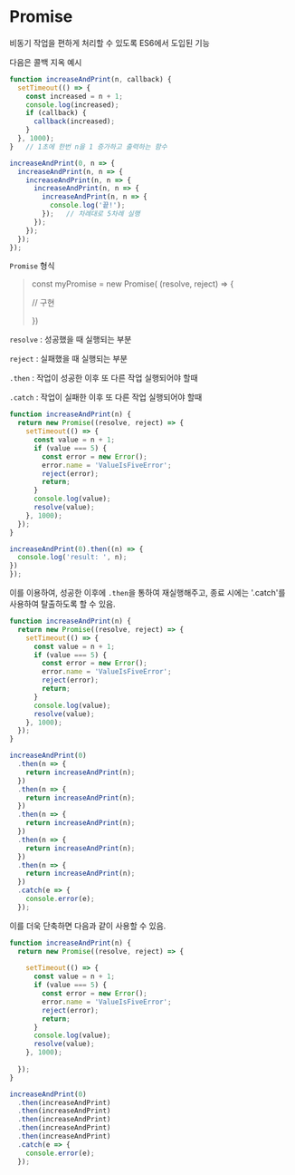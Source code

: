 # Promise

비동기 작업을 편하게 처리할 수 있도록 ES6에서 도입된 기능

다음은 콜백 지옥 예시
```javascript
function increaseAndPrint(n, callback) {
  setTimeout(() => {
    const increased = n + 1;
    console.log(increased);
    if (callback) {
      callback(increased);
    }
  }, 1000);
}   // 1초에 한번 n을 1 증가하고 출력하는 함수

increaseAndPrint(0, n => {
  increaseAndPrint(n, n => {
    increaseAndPrint(n, n => {
      increaseAndPrint(n, n => {
        increaseAndPrint(n, n => {
          console.log('끝!');
        });   // 차례대로 5차례 실행
      });
    });
  });
});
```

`Promise` 형식

> const myPromise = new Promise( (resolve, reject) => {
> 
> // 구현
> 
> })

`resolve` : 성공했을 때 실행되는 부분

`reject` : 실패했을 때 실행되는 부분

`.then` : 작업이 성공한 이후 또 다른 작업 실행되어야 할때

`.catch` : 작업이 실패한 이후 또 다른 작업 실행되어야 할때


```javascript
function increaseAndPrint(n) {
  return new Promise((resolve, reject) => {
    setTimeout(() => {
      const value = n + 1;
      if (value === 5) {
        const error = new Error();
        error.name = 'ValueIsFiveError';
        reject(error);
        return;
      }
      console.log(value);
      resolve(value);
    }, 1000);
  });
}

increaseAndPrint(0).then((n) => {
  console.log('result: ', n);
})
});
```

이를 이용하여, 성공한 이후에 `.then`을 통하여 재실행해주고, 종료 시에는 '.catch'를 사용하여 탈출하도록 할 수 있음.

```javascript
function increaseAndPrint(n) {
  return new Promise((resolve, reject) => {
    setTimeout(() => {
      const value = n + 1;
      if (value === 5) {
        const error = new Error();
        error.name = 'ValueIsFiveError';
        reject(error);
        return;
      }
      console.log(value);
      resolve(value);
    }, 1000);
  });
}

increaseAndPrint(0)
  .then(n => {
    return increaseAndPrint(n);
  })
  .then(n => {
    return increaseAndPrint(n);
  })
  .then(n => {
    return increaseAndPrint(n);
  })
  .then(n => {
    return increaseAndPrint(n);
  })
  .then(n => {
    return increaseAndPrint(n);
  })
  .catch(e => {
    console.error(e);
  });
```

이를 더욱 단축하면 다음과 같이 사용할 수 있음.


```javascript
function increaseAndPrint(n) {
  return new Promise((resolve, reject) => {
  
    setTimeout(() => {
      const value = n + 1;
      if (value === 5) {
        const error = new Error();
        error.name = 'ValueIsFiveError';
        reject(error);
        return;
      }
      console.log(value);
      resolve(value);
    }, 1000);
    
  });
}

increaseAndPrint(0)
  .then(increaseAndPrint)
  .then(increaseAndPrint)
  .then(increaseAndPrint)
  .then(increaseAndPrint)
  .then(increaseAndPrint)
  .catch(e => {
    console.error(e);
  });
  ```
  
  


















